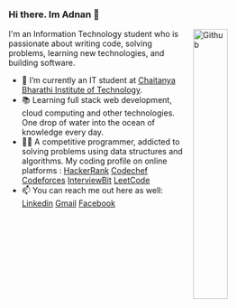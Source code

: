 ### Hi there. Im Adnan 👋

<img width="35%" align="right" alt="Github" src="https://user-images.githubusercontent.com/48678280/88862734-4903af80-d201-11ea-968b-9c939d88a37c.gif" />

I'm an Information Technology student who is passionate about writing code, solving problems, learning new technologies, and building software.

- 🔭 I’m currently an IT student at [Chaitanya Bharathi Institute of Technology](https://www.cbit.ac.in/).
- 📚 Learning full stack web development, cloud computing and other technologies. One drop of water into the ocean of knowledge every day.
- 👨‍💻 A competitive programmer, addicted to solving problems using data structures and algorithms. 
      My coding profile on online platforms :
      [HackerRank](https://www.hackerrank.com/shaikabdullahad1)
      [Codechef](https://www.codechef.com/users/abdullahadnan) 
      [Codeforces](https://codeforces.com/profile/shaikabdullahadnan) 
      [InterviewBit](https://www.interviewbit.com/profile/abdullah-adnan) 
      [LeetCode](https://leetcode.com/Shaik_Abdullah_Adnan/)
- 📫 You can reach me out here as well: [Linkedin](https://www.linkedin.com/in/abdullah-adnan-2a37a41ab/) [Gmail](mailto:shaikabdullahadnan@gmail.com) [Facebook](https://www.facebook.com/shaikabdullahadnan)
